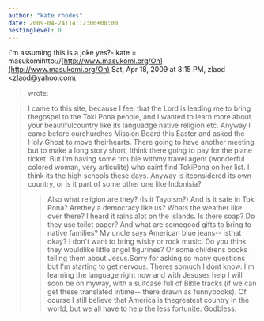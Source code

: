 ```yaml
---
author: "kate rhodes"
date: 2009-04-24T14:12:00+00:00
nestinglevel: 0
---
```

I'm assuming this is a joke yes?- kate = masukomihttp://[http://www.masukomi.org/On](http://www.masukomi.org/On) Sat, Apr 18, 2009 at 8:15 PM, zlaod <[zlaod@yahoo.com](mailto://zlaod@yahoo.com)\
> wrote:

> I came to this site, because I feel that the Lord is leading me to bring thegospel to the Toki Pona people, and I wanted to learn more about your beautifulcountry like its languadge native religion etc. Anyway I came before ourchurches Mission Board this Easter and asked the Holy Ghost to move theirhearts. There going to have another meeting but to make a long story short, Ithink there going to pay for the plane ticket. But I'm having some trouble withmy travel agent (wonderful colored woman, very articulite) who caint find TokiPona on her list. I think its the high schools these days. Anyway is itconsidered its own country, or is it part of some other one like Indonisia?
>> Also what religion are they? (Is it Tayoism?) And is it safe in Toki Pona? Arethey a democracy like us? Whats the weather like over there? I heard it rains alot on the islands. Is there soap? Do they use toilet paper? And what are somegood gifts to bring to native families? My uncle says American blue jeans--
isthat okay? I don't want to bring wisky or rock music. Do you think they wouldlike little angel figurines? Or some childrens books telling them about Jesus.Sorry for asking so many questions but I'm starting to get nervous. Theres somuch I dont know.
>> I'm learning the language right now and with Jesuses help I will soon be on myway, with a suitcase full of Bible tracks (if we can get these translated intime--
there drawn as funnybooks). Of course I still believe that America is thegreatest country in the world, but we all have to help the less fortunite. Godbless.